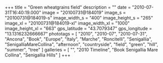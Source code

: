 +++
title = "Green wheatgrains field"
description = ""
date = "2010-07-31T16:40:19.000"
image = "20100731@184019"
image_s = "20100731@184019-s"
image_width_s = "400"
image_height_s = "265"
image_xl = "20100731@184019-xl"
image_width_xl = "1000"
image_height_xl = "663"
gps_latitude = "43.7079347"
gps_longitude = "13.1316232666667"
phototags = [ "2010", "2010-07", "2010-07-31", "Ancona", "Book", "Europe", "Italy", "Marche", "Roncitelli", "Senigallia", "SenigalliaMareCollina", "afternoon", "countryside", "field", "green", "hill", "summer", "tree" ]
galleries = [ "", "2010 Timeline", "Book Senigallia Mare Collina", "Senigallia Hills" ]
+++
